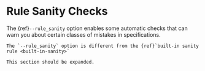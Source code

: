 Rule Sanity Checks
==================

The {ref}`--rule_sanity` option enables some automatic checks that can warn you
about certain classes of mistakes in specifications.

```{note}
The `--rule_sanity` option is different from the {ref}`built-in sanity rule <built-in-sanity>`
```

```{todo}
This section should be expanded.
```

